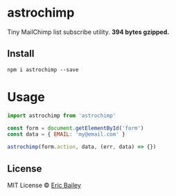 # astrochimp
Tiny MailChimp list subscribe utility. **394 bytes gzipped.**

## Install
```
npm i astrochimp --save
```

# Usage
```javascript
import astrochimp from 'astrochimp'

const form = document.getElementById('form')
const data = { EMAIL: 'my@email.com' }

astrochimp(form.action, data, (err, data) => {})
```

## License
MIT License © [Eric Bailey](https://estrattonbailey.com)
